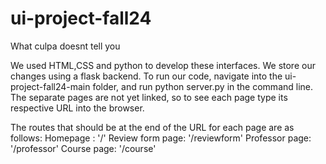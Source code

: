 # ui-project-fall24
What culpa doesnt tell you

We used HTML,CSS and python to develop these interfaces. We store our changes using a flask backend. To run our code, navigate into the ui-project-fall24-main folder, and run python server.py in the command line. The separate pages are not yet linked, so to see each page type its respective URL into the browser. 

The routes that should be at the end of the URL for each page are as follows: 
Homepage : '/'
Review form page: '/reviewform'
Professor page: '/professor'
Course page: '/course'
